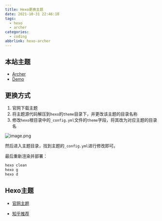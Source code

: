 ```yaml
---
title: Hexo更换主题
date: 2021-10-31 22:46:18
tags:  
  - hexo
  - archer
categories:
  - coding
abbrlink: hexo-archer
---
```




## 本站主题

* [Archer](https://github.com/fi3ework/hexo-theme-archer)
* [Demo](https://fi3ework.github.io/archer-demo/)



## 更换方式

1. 官网下载主题
2. 将主题源代码解压到`hexo`的`theme`目录下，并更改该主题的目录名称
3. 修改`hexo`根目录中的`_config.yml`文件的`theme`字段，将其改为对应主题的目录名

![image.png](https://s3.xiabee.cn/pic/weibo-backup/0084b03xly1gvyu8qk9j4j30t90grdot.jpg)



然后进入主题目录，找到主题的`_config.yml`进行修改即可。

最后重新渲染并部署：

```bash
hexo clean
hexo g
hexo d
```



## Hexo主题

* [官网主题](https://hexo.io/themes/index.html)

* [知乎推荐](https://www.zhihu.com/question/24422335)

